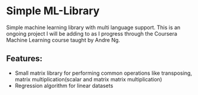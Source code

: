 # Simple ML-Library
Simple machine learning library with multi language support. This is an ongoing project
I will be adding to as I progress through the Coursera Machine Learning course taught by Andre Ng.


## Features:

* Small matrix library for performing common operations like transposing, matrix multiplication(scalar and matrix matrix multiplication)
* Regression algorithm for linear datasets
